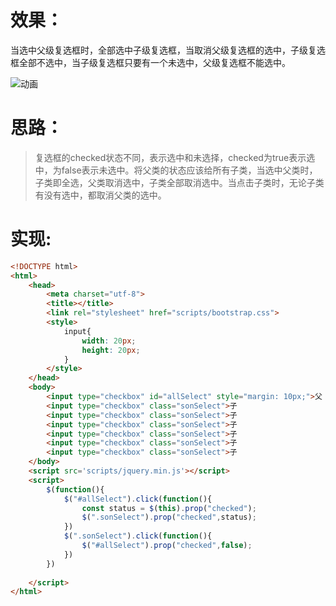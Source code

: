 # 效果：

当选中父级复选框时，全部选中子级复选框，当取消父级复选框的选中，子级复选框全部不选中，当子级复选框只要有一个未选中，父级复选框不能选中。

![动画](D:\text1\1.前端\assets\动画-1693292426065-1.gif)

# 思路：

> 复选框的checked状态不同，表示选中和未选择，checked为true表示选中，为false表示未选中。将父类的状态应该给所有子类，当选中父类时，子类即全选，父类取消选中，子类全部取消选中。当点击子类时，无论子类有没有选中，都取消父类的选中。

# 实现:

```html
<!DOCTYPE html>
<html>
	<head>
		<meta charset="utf-8">
		<title></title>
		<link rel="stylesheet" href="scripts/bootstrap.css">
		<style>
			input{
				width: 20px;
				height: 20px;
			}
		</style>
	</head>
	<body>
		<input type="checkbox" id="allSelect" style="margin: 10px;">父
		<input type="checkbox" class="sonSelect">子
		<input type="checkbox" class="sonSelect">子
		<input type="checkbox" class="sonSelect">子
		<input type="checkbox" class="sonSelect">子
		<input type="checkbox" class="sonSelect">子
		<input type="checkbox" class="sonSelect">子
	</body>
	<script src='scripts/jquery.min.js'></script>
	<script>
		$(function(){
			$("#allSelect").click(function(){
				const status = $(this).prop("checked");
				$(".sonSelect").prop("checked",status);
			})
			$(".sonSelect").click(function(){
				$("#allSelect").prop("checked",false);
			})
		})
		
	</script>
</html>
```


